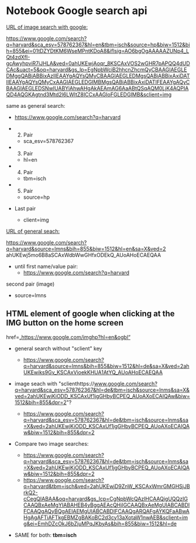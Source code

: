 # Notebook Google search api

<ins>URL of image search with google:<ins>

https://www.google.com/search?q=harvard&sca_esv=578762367&hl=en&tbm=isch&source=hp&biw=1512&bih=855&ei=01tDZYDtKM6WseMPntKDoA8&iflsig=AO6bgOgAAAAAZUNp4_LQt4zdXfI-gcAwyhpviR7iJHLA&ved=0ahUKEwjAoqr_8KSCAxVOS2wGHR7pAPQQ4dUDCAc&uact=5&oq=harvard&gs_lp=EgNpbWciB2hhcnZhcmQyCBAAGIAEGLEDMggQABiABBixAzIIEAAYgAQYsQMyCBAAGIAEGLEDMgsQABiABBixAxiDATIIEAAYgAQYsQMyCxAAGIAEGLEDGIMBMgsQABiABBixAxiDATIFEAAYgAQyCBAAGIAEGLEDSNwIUABYiAhwAHgAkAEAmAG6AaABtQSqAQM0LjK4AQPIAQD4AQGKAgtnd3Mtd2l6LWltZ8ICCxAAGIoFGLEDGIMB&sclient=img

same as general search:

- https://www.google.com/search?q=harvard

- 2. Pair
  - sca_esv=578762367

- 3. Pair
  - hl=en

- 4. Pair

  - tbm=isch

- 5. Pair

  - source=hp

- Last pair
  - client=img

<ins>URL of general seach:<ins>

https://www.google.com/search?q=harvard&source=lmns&bih=855&biw=1512&hl=en&sa=X&ved=2         ahUKEwj5mo6B8aSCAxWdbWwGHfxODEkQ_AUoAHoECAEQAA

- until first name/value pair:
  - https://www.google.com/search?q=harvard

second pair (image)

- source=lmns

## HTML element of google when clicking at the IMG button on the home screen

href=„https://www.google.com/imghp?hl=en&ogbl“


- general search without "sclient" key
  - https://www.google.com/search?q=harvard&source=lmns&bih=855&biw=1512&hl=de&sa=X&ved=2ahUKEwiks9Gv_KSCAxVioekKHUA1AtYQ_AUoAHoECAEQAA
- image seach with "sclienthttps://www.google.com/search?q=harvard&sca_esv=578762367&hl=de&tbm=isch&source=lnms&sa=X&ved=2ahUKEwjKiODD_KSCAxUf1jgGHbyBCPEQ_AUoAXoECAIQAw&biw=1512&bih=855&dpr=2"?
  - https://www.google.com/search?q=harvard&sca_esv=578762367&hl=de&tbm=isch&source=lnms&sa=X&ved=2ahUKEwjKiODD_KSCAxUf1jgGHbyBCPEQ_AUoAXoECAIQAw&biw=1512&bih=855&dpr=2

- Compare two image searches:
  - https://www.google.com/search?q=harvard&sca_esv=578762367&hl=de&tbm=isch&source=lnms&sa=X&ved=2ahUKEwjKiODD_KSCAxUf1jgGHbyBCPEQ_AUoAXoECAIQAw&biw=1512&bih=855&dpr=2
  - https://www.google.com/search?q=harvard&tbm=isch&ved=2ahUKEwjD9ZnW_KSCAxWmrGMGHSjJBrkQ2-cCegQIABAA&oq=harvard&gs_lcp=CgNpbWcQAzIHCAAQigUQQzIGCAAQBxAeMgYIABAHEB4yBggAEAcQHjIGCAAQBxAeMgUIABCABDIFCAAQgAQyBQgAEIAEMgUIABCABDIFCAAQgARQAFgAYKQFaABwAHgAgAFTiAFTkgEBMZgBAKoBC2d3cy13aXotaW1nwAEB&sclient=img&ei=EmhDZcOkJ6bZjuMPqJKbyAs&bih=855&biw=1512&hl=de

- SAME for both: **tbm=isch**
